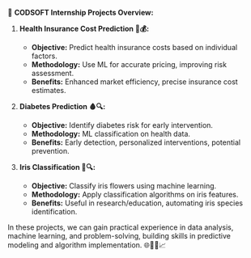 🚀 **CODSOFT Internship Projects Overview:**

1. **Health Insurance Cost Prediction 🏥💰:**
   - **Objective:** Predict health insurance costs based on individual factors.
   - **Methodology:** Use ML for accurate pricing, improving risk assessment.
   - **Benefits:** Enhanced market efficiency, precise insurance cost estimates.

2. **Diabetes Prediction 🩸🔍:**
   - **Objective:** Identify diabetes risk for early intervention.
   - **Methodology:** ML classification on health data.
   - **Benefits:** Early detection, personalized interventions, potential prevention.

3. **Iris Classification 🌺🔍:**
   - **Objective:** Classify iris flowers using machine learning.
   - **Methodology:** Apply classification algorithms on iris features.
   - **Benefits:** Useful in research/education, automating iris species identification.

In these projects, we can gain practical experience in data analysis, machine learning, and problem-solving, building skills in predictive modeling and algorithm implementation. 🌐👨‍💻📈
